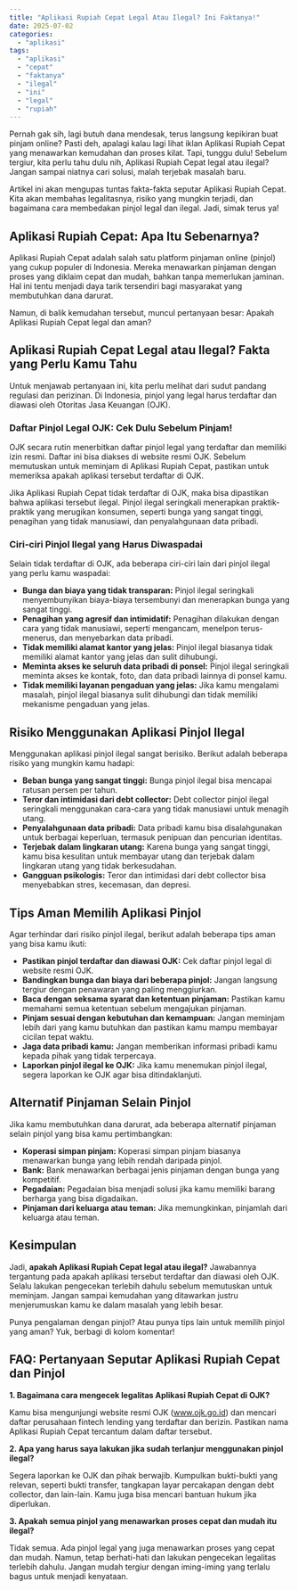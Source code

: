 ```yaml
---
title: "Aplikasi Rupiah Cepat Legal Atau Ilegal? Ini Faktanya!"
date: 2025-07-02
categories: 
  - "aplikasi"
tags: 
  - "aplikasi"
  - "cepat"
  - "faktanya"
  - "ilegal"
  - "ini"
  - "legal"
  - "rupiah"
---
```


Pernah gak sih, lagi butuh dana mendesak, terus langsung kepikiran buat pinjam online? Pasti deh, apalagi kalau lagi lihat iklan Aplikasi Rupiah Cepat yang menawarkan kemudahan dan proses kilat. Tapi, tunggu dulu! Sebelum tergiur, kita perlu tahu dulu nih, Aplikasi Rupiah Cepat legal atau ilegal? Jangan sampai niatnya cari solusi, malah terjebak masalah baru.

Artikel ini akan mengupas tuntas fakta-fakta seputar Aplikasi Rupiah Cepat. Kita akan membahas legalitasnya, risiko yang mungkin terjadi, dan bagaimana cara membedakan pinjol legal dan ilegal. Jadi, simak terus ya!

## Aplikasi Rupiah Cepat: Apa Itu Sebenarnya?

Aplikasi Rupiah Cepat adalah salah satu platform pinjaman online (pinjol) yang cukup populer di Indonesia. Mereka menawarkan pinjaman dengan proses yang diklaim cepat dan mudah, bahkan tanpa memerlukan jaminan. Hal ini tentu menjadi daya tarik tersendiri bagi masyarakat yang membutuhkan dana darurat.

Namun, di balik kemudahan tersebut, muncul pertanyaan besar: Apakah Aplikasi Rupiah Cepat legal dan aman?

## Aplikasi Rupiah Cepat Legal atau Ilegal? Fakta yang Perlu Kamu Tahu

Untuk menjawab pertanyaan ini, kita perlu melihat dari sudut pandang regulasi dan perizinan. Di Indonesia, pinjol yang legal harus terdaftar dan diawasi oleh Otoritas Jasa Keuangan (OJK).

### Daftar Pinjol Legal OJK: Cek Dulu Sebelum Pinjam!

OJK secara rutin menerbitkan daftar pinjol legal yang terdaftar dan memiliki izin resmi. Daftar ini bisa diakses di website resmi OJK. Sebelum memutuskan untuk meminjam di Aplikasi Rupiah Cepat, pastikan untuk memeriksa apakah aplikasi tersebut terdaftar di OJK.

Jika Aplikasi Rupiah Cepat tidak terdaftar di OJK, maka bisa dipastikan bahwa aplikasi tersebut ilegal. Pinjol ilegal seringkali menerapkan praktik-praktik yang merugikan konsumen, seperti bunga yang sangat tinggi, penagihan yang tidak manusiawi, dan penyalahgunaan data pribadi.

### Ciri-ciri Pinjol Ilegal yang Harus Diwaspadai

Selain tidak terdaftar di OJK, ada beberapa ciri-ciri lain dari pinjol ilegal yang perlu kamu waspadai:

- **Bunga dan biaya yang tidak transparan:** Pinjol ilegal seringkali menyembunyikan biaya-biaya tersembunyi dan menerapkan bunga yang sangat tinggi.
- **Penagihan yang agresif dan intimidatif:** Penagihan dilakukan dengan cara yang tidak manusiawi, seperti mengancam, menelpon terus-menerus, dan menyebarkan data pribadi.
- **Tidak memiliki alamat kantor yang jelas:** Pinjol ilegal biasanya tidak memiliki alamat kantor yang jelas dan sulit dihubungi.
- **Meminta akses ke seluruh data pribadi di ponsel:** Pinjol ilegal seringkali meminta akses ke kontak, foto, dan data pribadi lainnya di ponsel kamu.
- **Tidak memiliki layanan pengaduan yang jelas:** Jika kamu mengalami masalah, pinjol ilegal biasanya sulit dihubungi dan tidak memiliki mekanisme pengaduan yang jelas.

## Risiko Menggunakan Aplikasi Pinjol Ilegal

Menggunakan aplikasi pinjol ilegal sangat berisiko. Berikut adalah beberapa risiko yang mungkin kamu hadapi:

- **Beban bunga yang sangat tinggi:** Bunga pinjol ilegal bisa mencapai ratusan persen per tahun.
- **Teror dan intimidasi dari debt collector:** Debt collector pinjol ilegal seringkali menggunakan cara-cara yang tidak manusiawi untuk menagih utang.
- **Penyalahgunaan data pribadi:** Data pribadi kamu bisa disalahgunakan untuk berbagai keperluan, termasuk penipuan dan pencurian identitas.
- **Terjebak dalam lingkaran utang:** Karena bunga yang sangat tinggi, kamu bisa kesulitan untuk membayar utang dan terjebak dalam lingkaran utang yang tidak berkesudahan.
- **Gangguan psikologis:** Teror dan intimidasi dari debt collector bisa menyebabkan stres, kecemasan, dan depresi.

## Tips Aman Memilih Aplikasi Pinjol

Agar terhindar dari risiko pinjol ilegal, berikut adalah beberapa tips aman yang bisa kamu ikuti:

- **Pastikan pinjol terdaftar dan diawasi OJK:** Cek daftar pinjol legal di website resmi OJK.
- **Bandingkan bunga dan biaya dari beberapa pinjol:** Jangan langsung tergiur dengan penawaran yang paling menggiurkan.
- **Baca dengan seksama syarat dan ketentuan pinjaman:** Pastikan kamu memahami semua ketentuan sebelum mengajukan pinjaman.
- **Pinjam sesuai dengan kebutuhan dan kemampuan:** Jangan meminjam lebih dari yang kamu butuhkan dan pastikan kamu mampu membayar cicilan tepat waktu.
- **Jaga data pribadi kamu:** Jangan memberikan informasi pribadi kamu kepada pihak yang tidak terpercaya.
- **Laporkan pinjol ilegal ke OJK:** Jika kamu menemukan pinjol ilegal, segera laporkan ke OJK agar bisa ditindaklanjuti.

## Alternatif Pinjaman Selain Pinjol

Jika kamu membutuhkan dana darurat, ada beberapa alternatif pinjaman selain pinjol yang bisa kamu pertimbangkan:

- **Koperasi simpan pinjam:** Koperasi simpan pinjam biasanya menawarkan bunga yang lebih rendah daripada pinjol.
- **Bank:** Bank menawarkan berbagai jenis pinjaman dengan bunga yang kompetitif.
- **Pegadaian:** Pegadaian bisa menjadi solusi jika kamu memiliki barang berharga yang bisa digadaikan.
- **Pinjaman dari keluarga atau teman:** Jika memungkinkan, pinjamlah dari keluarga atau teman.

## Kesimpulan

Jadi, **apakah Aplikasi Rupiah Cepat legal atau ilegal?** Jawabannya tergantung pada apakah aplikasi tersebut terdaftar dan diawasi oleh OJK. Selalu lakukan pengecekan terlebih dahulu sebelum memutuskan untuk meminjam. Jangan sampai kemudahan yang ditawarkan justru menjerumuskan kamu ke dalam masalah yang lebih besar.

Punya pengalaman dengan pinjol? Atau punya tips lain untuk memilih pinjol yang aman? Yuk, berbagi di kolom komentar!

## FAQ: Pertanyaan Seputar Aplikasi Rupiah Cepat dan Pinjol

**1\. Bagaimana cara mengecek legalitas Aplikasi Rupiah Cepat di OJK?**

Kamu bisa mengunjungi website resmi OJK (www.ojk.go.id) dan mencari daftar perusahaan fintech lending yang terdaftar dan berizin. Pastikan nama Aplikasi Rupiah Cepat tercantum dalam daftar tersebut.

**2\. Apa yang harus saya lakukan jika sudah terlanjur menggunakan pinjol ilegal?**

Segera laporkan ke OJK dan pihak berwajib. Kumpulkan bukti-bukti yang relevan, seperti bukti transfer, tangkapan layar percakapan dengan debt collector, dan lain-lain. Kamu juga bisa mencari bantuan hukum jika diperlukan.

**3\. Apakah semua pinjol yang menawarkan proses cepat dan mudah itu ilegal?**

Tidak semua. Ada pinjol legal yang juga menawarkan proses yang cepat dan mudah. Namun, tetap berhati-hati dan lakukan pengecekan legalitas terlebih dahulu. Jangan mudah tergiur dengan iming-iming yang terlalu bagus untuk menjadi kenyataan.
